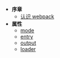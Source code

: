* **序章**
  * [认识 webpack](/helloWebpack.md)
* **属性**
  * [mode](/configMode.md)
  * [entry](/configEntry.md)
  * [output](/configOutput.md)
  * [loader](/configLoader.md)